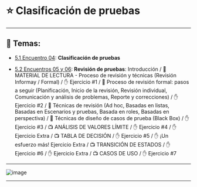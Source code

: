 # :star: Clasificación de pruebas

---

## :book: Temas:

- [5.1 Encuentro 04](https://github.com/eugenia1984/QA/blob/main/EGG/05_clasificacion_de_pruebas/encuentro04.md): **Clasificación de pruebas**

- [5.2 Encuentros 05 y 06](https://github.com/eugenia1984/QA/blob/main/EGG/05_clasificacion_de_pruebas/encuentro05_06.md): **Revisión de pruebas**: Introducción / 📖 MATERIAL DE LECTURA - Proceso de revisión y técnicas (Revisión Informay / Formal) / ✋ Ejercicio #1 / 📖 Proceso de revisión formal: pasos a seguir (Planificación, Inicio de la revisión, Revisión individual, Comunicación y análisis de problemas, Reporte y correcciones) / ✋ Ejercicio #2 / :book: Técnicas de revisión (Ad hoc, Basadas en listas, Basadas en Escenarios y pruebas, Basada en roles, Basadas en perspectiva) / :book: Técnicas de diseño de casos de prueba (Black Box) / ✋ Ejercicio #3 / :tv: ANÁLISIS DE VALORES LÍMITE / ✋ Ejercicio #4 / ✋ Ejercicio Extra / :tv: TABLA DE DECISIÓN / ✋ Ejercicio #5 / ✋ ¡Un esfuerzo más! Ejercicio Extra / :tv: TRANSICIÓN DE ESTADOS / ✋ Ejercicio #6 / ✋ Ejercicio Extra / :tv: CASOS DE USO / ✋ Ejercicio #7 

---

![image](https://user-images.githubusercontent.com/72580574/228982296-1ec395ca-c938-4755-8b87-5050222f8bcc.png)


---
